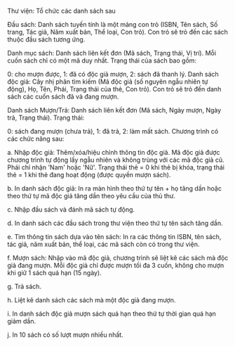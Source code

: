 Thư viện: Tổ chức các danh sách sau

Đầu sách: Danh sách tuyến tính là một mảng con trỏ (ISBN, Tên sách, Số trang, Tác giả, Năm xuất bản, Thể loại, Con trỏ). Con trỏ sẽ trỏ đến các sách thuộc đầu sách tương ứng.

Danh mục sách: Danh sách liên kết đơn (Mã sách, Trạng thái, Vị trí). Mỗi cuốn sách chỉ có một mã duy nhất. Trạng thái của sách bao gồm:

0: cho mượn được,
1: đã có độc giả mượn,
2: sách đã thanh lý.
Danh sách độc giả: Cây nhị phân tìm kiếm (Mã độc giả (số nguyên ngẫu nhiên tự động), Họ, Tên, Phái, Trạng thái của thẻ, Con trỏ). Con trỏ sẽ trỏ đến danh sách các cuốn sách đã và đang mượn.

Danh sách Mượn/Trả: Danh sách liên kết đơn (Mã sách, Ngày mượn, Ngày trả, Trạng thái). Trạng thái:

0: sách đang mượn (chưa trả),
1: đã trả,
2: làm mất sách.
Chương trình có các chức năng sau:

a. Nhập độc giả: Thêm/xóa/hiệu chỉnh thông tin độc giả. Mã độc giả được chương trình tự động lấy ngẫu nhiên và không trùng với các mã độc giả cũ. Phái chỉ nhận 'Nam' hoặc 'Nữ'. Trạng thái thẻ = 0 khi thẻ bị khóa, trạng thái thẻ = 1 khi thẻ đang hoạt động (được quyền mượn sách).

b. In danh sách độc giả: In ra màn hình theo thứ tự tên + họ tăng dần hoặc theo thứ tự mã độc giả tăng dần theo yêu cầu của thủ thư.

c. Nhập đầu sách và đánh mã sách tự động.

d. In danh sách các đầu sách trong thư viện theo thứ tự tên sách tăng dần.

e. Tìm thông tin sách dựa vào tên sách: In ra các thông tin ISBN, tên sách, tác giả, năm xuất bản, thể loại, các mã sách còn có trong thư viện.

f. Mượn sách: Nhập vào mã độc giả, chương trình sẽ liệt kê các sách mà độc giả đang mượn. Mỗi độc giả chỉ được mượn tối đa 3 cuốn, không cho mượn khi giữ 1 sách quá hạn (15 ngày).

g. Trả sách.

h. Liệt kê danh sách các sách mà một độc giả đang mượn.

i. In danh sách độc giả mượn sách quá hạn theo thứ tự thời gian quá hạn giảm dần.

j. In 10 sách có số lượt mượn nhiều nhất.
